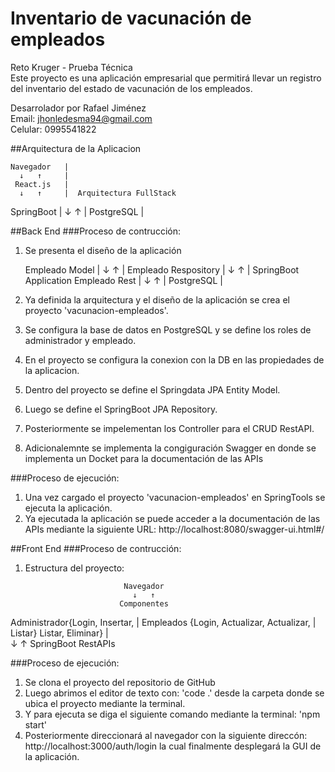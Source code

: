 # Inventario de vacunación de empleados  
  Reto Kruger - Prueba Técnica  
  Este proyecto es una aplicación empresarial que permitirá llevar un registro del inventario del estado de vacunación de los empleados.  
    
  Desarrolador por Rafael Jiménez  
  Email: jhonledesma94@gmail.com  
  Celular: 0995541822  
  
##Arquitectura de la Aplicacion  
  
    Navegador   |
      ↓   ↑     |
     React.js   |
      ↓   ↑     |  Arquitectura FullStack
   SpringBoot   |
      ↓   ↑     |
   PostgreSQL   |
                
##Back End
###Proceso de contrucción:
1. Se presenta el diseño de la aplicación
    
     Empleado Model      |
         ↓   ↑           |
  Empleado Respository   |
         ↓   ↑           |  SpringBoot Application
     Empleado Rest       |
         ↓   ↑           | 
       PostgreSQL        |
       
2. Ya definida la arquitectura y el diseño de la aplicación se crea el proyecto 'vacunacion-empleados'.
3. Se configura la base de datos en PostgreSQL y se define los roles de administrador y empleado.
4. En el proyecto se configura la conexion con la DB en las propiedades de la aplicacion.
5. Dentro del proyecto se define el Springdata JPA Entity Model.
6. Luego se define el SpringBoot JPA Repository.
7. Posteriormente se impelementan los Controller para el CRUD RestAPI.
8. Adicionalemnte se implementa la congiguración Swagger en donde se implementa un Docket para la documentación de las APIs

###Proceso de ejecución:
1. Una vez cargado el proyecto 'vacunacion-empleados' en SpringTools se ejecuta la aplicación.
2. Ya ejecutada la aplicación se puede acceder a la documentación de las APIs mediante la siguiente URL: http://localhost:8080/swagger-ui.html#/

##Front End
###Proceso de contrucción:
1. Estructura del proyecto:

                             Navegador
                               ↓   ↑ 
                            Componentes
Administrador{Login, Insertar,   |  Empleados {Login, Actualizar,
              Actualizar,        |             Listar} 
              Listar, Eliminar}  |  
                               ↓   ↑ 
                        SpringBoot RestAPIs   

###Proceso de ejecución:
1. Se clona el proyecto del repositorio de GitHub
2. Luego abrimos el editor de texto con: 'code .' desde la carpeta donde se ubica el proyecto mediante la terminal.
3. Y para ejecuta se diga el siguiente comando mediante la terminal: 'npm start'
4. Posteriormente direccionará al navegador con la siguiente direccón: http://localhost:3000/auth/login la cual finalmente desplegará la GUI de la aplicación.
